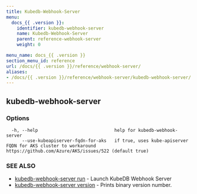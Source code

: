 ```yaml
---
title: Kubedb-Webhook-Server
menu:
  docs_{{ .version }}:
    identifier: kubedb-webhook-server
    name: Kubedb-Webhook-Server
    parent: reference-webhook-server
    weight: 0

menu_name: docs_{{ .version }}
section_menu_id: reference
url: /docs/{{ .version }}/reference/webhook-server/
aliases:
- /docs/{{ .version }}/reference/webhook-server/kubedb-webhook-server/
---
```

## kubedb-webhook-server



### Options

```
  -h, --help                             help for kubedb-webhook-server
      --use-kubeapiserver-fqdn-for-aks   if true, uses kube-apiserver FQDN for AKS cluster to workaround https://github.com/Azure/AKS/issues/522 (default true)
```

### SEE ALSO

* [kubedb-webhook-server run](/docs/reference/webhook-server/kubedb-webhook-server_run.md)	 - Launch KubeDB Webhook Server
* [kubedb-webhook-server version](/docs/reference/webhook-server/kubedb-webhook-server_version.md)	 - Prints binary version number.

